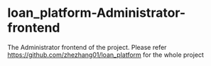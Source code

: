 # loan_platform-Administrator-frontend
The Administrator frontend of the project.
Please refer https://github.com/zhezhang01/loan_platform for the whole project
